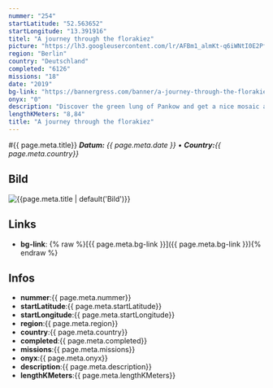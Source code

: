 ```yaml
---
nummer: "254"
startLatitude: "52.563652"
startLongitude: "13.391916"
titel: "A journey through the florakiez"
picture: "https://lh3.googleusercontent.com/lr/AFBm1_almKt-q6iWNtI0E2Pf4WPTTHC49awVj4Kn0IKVu0LRhApqY3r2yJjfvW_1tXgPtw93R5y6uXlpVBix-tOaR1fK9rs_z4ss0Rhr49LYhzrhA8CThGWHqSNmnww8X8fKr4vxxtt-VS7UIu6eVeeuGcw6Yaq32BKiMR246dip7V4sHwCom1ZWWI7eh7aFfLEd4WLh__WJtEhcksTOwZL-cD9IiD5wDVZZBYCc0bHOokLbFYzcLnVxFxmGiNutWIhusi1r79fQ1AHjJZcOleC6fa_w9suiNo2B6Q9wlRq8tVQyM-DuW0ss28vCaZSLnoCRPkhBatXYJ3h8RybNxCI8vi9NdrwpIOY0ZZuoFvNpuEt02lWcV9-9TfPIc5cDEcCOjWVr4zH0PRhSUtm3w9Rpa6yhLor6zhguKqQmctj_R2eAYz9VS_bKo2LeAvvLYKz2Qra2bSwdr-aZ4JziDClKpMOHH58QUKpt5Uu5puLna_Crr2D-1qQ7S4vE8p9HqZw8D8ZU715BGy2STo6ProLPs6RGaioVc_T1lv0HZvf8x-q_RE-crR3LEWAHJ4fFWgUle6QrutDe3ez92zvTPRAxn7opmiiVBW3lSb1uChbXbtGuSMZSEzattnfuFAduq1PN4rQa0ox7t_BqQdE61Ny0EIRfZHf5nWmlYmT_thFwvDF3HJyGVEL3xKLjkYJUUBxTv6GGySOgHwxOFYMlmiGo6QrECNNO53O28Hk0SM1bP3lUTIblySGg9dnCbANB806ywBPzsIxclbJ9ydcTlVs7Tc3KtNNXvVMFHs8hcYUwh4Pu5XcV9svINb_gKPW_sY_XFhEeYGGsDsKW4cWtValC3VzIvZk33e8"
region: "Berlin"
country: "Deutschland"
completed: "6126"
missions: "18"
date: "2019"
bg-link: "https://bannergress.com/banner/a-journey-through-the-florakiez-ac90"
onyx: "0"
description: "Discover the green lung of Pankow and get a nice mosaic as a reminder. All missions are hack only."
lengthKMeters: "8,84"
title: "A journey through the florakiez"
---
```


#{{ page.meta.title}}
_**Datum:** {{ page.meta.date }} • **Country:**{{ page.meta.country}}_

## Bild
![{{page.meta.title | default('Bild')}}]({{page.meta.picture}})

## Links
- **bg-link**: {% raw %}[{{ page.meta.bg-link }}]({{ page.meta.bg-link }}){% endraw %}

## Infos
- **nummer**:{{ page.meta.nummer}}
- **startLatitude**:{{ page.meta.startLatitude}}
- **startLongitude**:{{ page.meta.startLongitude}}
- **region**:{{ page.meta.region}}
- **country**:{{ page.meta.country}}
- **completed**:{{ page.meta.completed}}
- **missions**:{{ page.meta.missions}}
- **onyx**:{{ page.meta.onyx}}
- **description**:{{ page.meta.description}}
- **lengthKMeters**:{{ page.meta.lengthKMeters}}

